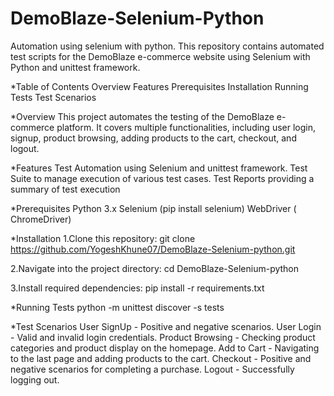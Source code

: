 # DemoBlaze-Selenium-Python   
Automation using selenium with python. 
This repository contains automated test scripts for the DemoBlaze e-commerce website using Selenium with Python and unittest framework.

*Table of Contents
Overview
Features
Prerequisites
Installation
Running Tests
Test Scenarios



*Overview
This project automates the testing of the DemoBlaze e-commerce platform. It covers multiple functionalities, including user login, signup, product browsing, adding products to the cart, checkout, and logout.

*Features
Test Automation using Selenium and unittest framework.
Test Suite to manage execution of various test cases.
Test Reports providing a summary of test execution


*Prerequisites
Python 3.x
Selenium (pip install selenium)
WebDriver ( ChromeDriver)

*Installation
1.Clone this repository:
git clone https://github.com/YogeshKhune07/DemoBlaze-Selenium-python.git

2.Navigate into the project directory:
cd DemoBlaze-Selenium-python

3.Install required dependencies:
pip install -r requirements.txt

*Running Tests
python -m unittest discover -s tests

*Test Scenarios
User SignUp - Positive and negative scenarios.
User Login - Valid and invalid login credentials.
Product Browsing - Checking product categories and product display on the homepage.
Add to Cart - Navigating to the last page and adding products to the cart.
Checkout - Positive and negative scenarios for completing a purchase.
Logout - Successfully logging out.
